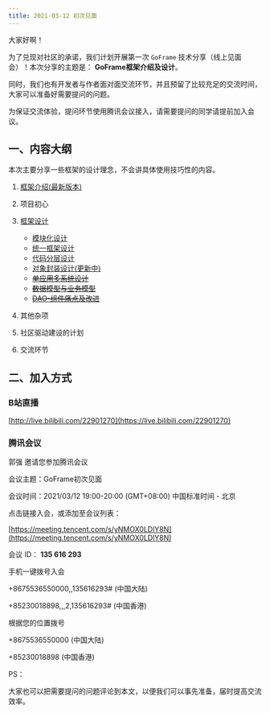 ```yaml
---
title: 2021-03-12 初次见面
---
```


大家好啊！

为了兑现对社区的承诺，我们计划开展第一次 `GoFrame` 技术分享（线上见面会）！本次分享的主题是： **GoFrame框架介绍及设计**。

同时，我们也有开发者与作者面对面交流环节，并且预留了比较充足的交流时间，大家可以准备好需要提问的问题。

为保证交流体验，提问环节使用腾讯会议接入，请需要提问的同学请提前加入会议。

## 一、内容大纲

本次主要分享一些框架的设计理念，不会讲具体使用技巧性的内容。

1. [框架介绍(最新版本)](https://goframe.org/pages/viewpage.action?pageId=1114119)
2. 项目初心
3. [框架设计](/docs/框架设计/框架设计)


   - [模块化设计](/docs/框架设计/模块化设计)
   - [统一框架设计](/docs/框架设计/统一框架设计)
   - [代码分层设计](/docs/框架设计/工程开发设计/代码分层设计)
   - [对象封装设计(更新中)](https://goframe.org/pages/viewpage.action?pageId=3672526)
   - ~~[单应用多系统设计](https://goframe.org/pages/viewpage.action?pageId=3672600)~~
   - ~~[数据模型与业务模型](/docs/框架设计/工程开发设计/数据模型与业务模型)~~
   - ~~[DAO-组件痛点及改进](/docs/框架设计/工程开发设计/DAO封装设计/DAO-组件痛点及改进)~~
4. 其他杂项
5. 社区驱动建设的计划
6. 交流环节

## 二、加入方式

### B站直播

[http://live.bilibili.com/22901270](https://live.bilibili.com/22901270)

### 腾讯会议

郭强 邀请您参加腾讯会议

会议主题：GoFrame初次见面

会议时间：2021/03/12 19:00-20:00 (GMT+08:00) 中国标准时间 - 北京

点击链接入会，或添加至会议列表：

[https://meeting.tencent.com/s/yNMOX0LDlY8N](https://meeting.tencent.com/s/yNMOX0LDlY8N)

会议 ID： **135 616 293**

手机一键拨号入会

+8675536550000,,135616293# (中国大陆)

+85230018898,,,2,135616293# (中国香港)

根据您的位置拨号

+8675536550000 (中国大陆)

+85230018898 (中国香港)

PS：

大家也可以把需要提问的问题评论到本文，以便我们可以事先准备，届时提高交流效率。